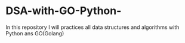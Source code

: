 # DSA-with-GO-Python-
In this repository I will practices all data structures and algorithms with Python ans GO(Golang)
